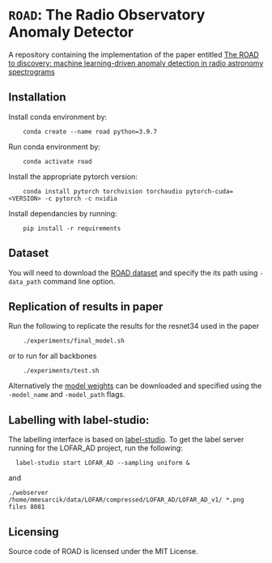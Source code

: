 # `ROAD`: The Radio Observatory Anomaly Detector

A repository containing the implementation of the paper entitled [The ROAD to discovery: machine learning-driven anomaly detection in radio astronomy spectrograms](...)


## Installation 
Install conda environment by:
``` 
    conda create --name road python=3.9.7
``` 
Run conda environment by:
``` 
    conda activate road
```

Install the appropriate pytorch version:
``` 
    conda install pytorch torchvision torchaudio pytorch-cuda=<VERSION> -c pytorch -c nvidia
``` 

Install dependancies by running:
``` 
    pip install -r requirements
```

## Dataset  
You will need to download the [ROAD dataset](https://zenodo.org/record/8028045) and specify the its path using `-data_path` command line option.



## Replication of results in paper 
Run the following to replicate the results for the resnet34 used in the paper
```
    ./experiments/final_model.sh
```
or to run for all backbones 
```
    ./experiments/test.sh
```
Alternatively the [model weights](https://zenodo.org/record/8060501) can be downloaded and specified using the  `-model_name` and `-model_path` flags.


## Labelling with label-studio:
The labelling interface is based on [label-studio](https://labelstud.io/). To get the label server running for the LOFAR_AD project, run the following:
```
  label-studio start LOFAR_AD --sampling uniform &
```
and
```
./webserver /home/mmesarcik/data/LOFAR/compressed/LOFAR_AD/LOFAR_AD_v1/ *.png files 8081
````

## Licensing
Source code of ROAD is licensed under the MIT License.
